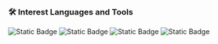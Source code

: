 ### 🛠 Interest Languages and Tools

<img alt="Static Badge" src="https://img.shields.io/badge/Unity--black?style=flat-square&logo=Unity"> <img alt="Static Badge" src="https://img.shields.io/badge/C%23--black?style=flat-square&logo=Csharp"> <img alt="Static Badge" src="https://img.shields.io/badge/Unreal--darkblue?style=flat-square&logo=Unreal%20Engine&labelColor=0E1128"> <img alt="Static Badge" src="https://img.shields.io/badge/C%2B%2B--darkblue?style=flat-square&logo=C%2B%2B&labelColor=0E1128">


